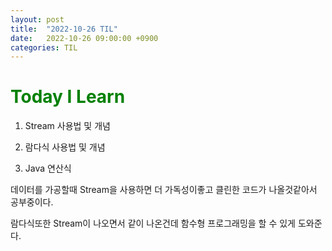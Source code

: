 ```yaml
---
layout: post
title:  "2022-10-26 TIL"
date:   2022-10-26 09:00:00 +0900
categories: TIL
---
```


<span style="color:green"> Today I Learn  </span>
=====================================================

1. Stream 사용법 및 개념

2. 람다식 사용법 및 개념
3. Java 연산식


데이터를 가공할때 Stream을 사용하면 더 가독성이좋고 클린한 코드가 나올것같아서 공부중이다.

람다식또한 Stream이 나오면서 같이 나온건데 함수형 프로그래밍을 할 수 있게 도와준다.

